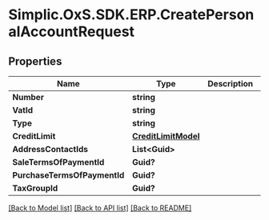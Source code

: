 # Simplic.OxS.SDK.ERP.CreatePersonalAccountRequest

## Properties

Name | Type | Description | Notes
------------ | ------------- | ------------- | -------------
**Number** | **string** |  | [optional] 
**VatId** | **string** |  | [optional] 
**Type** | **string** |  | [optional] 
**CreditLimit** | [**CreditLimitModel**](CreditLimitModel.md) |  | [optional] 
**AddressContactIds** | **List&lt;Guid&gt;** |  | [optional] 
**SaleTermsOfPaymentId** | **Guid?** |  | [optional] 
**PurchaseTermsOfPaymentId** | **Guid?** |  | [optional] 
**TaxGroupId** | **Guid?** |  | [optional] 

[[Back to Model list]](../README.md#documentation-for-models) [[Back to API list]](../README.md#documentation-for-api-endpoints) [[Back to README]](../README.md)

